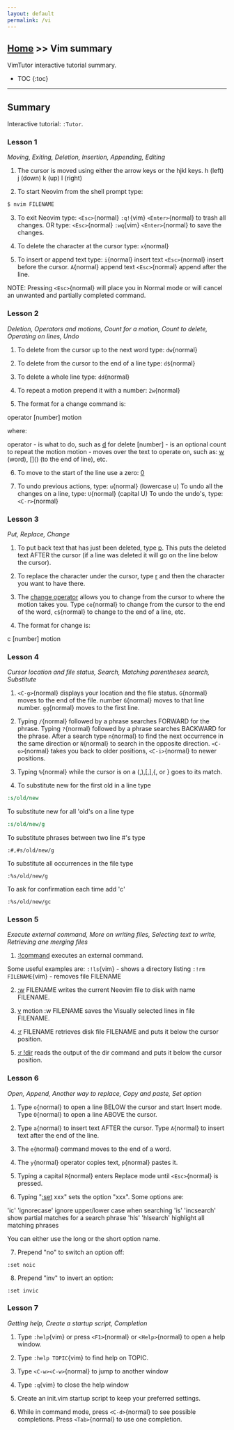```yaml
---
layout: default
permalink: /vi
---
```


## [Home](/) >> Vim summary

VimTutor interactive tutorial summary.

* TOC
{:toc}

* * *

## Summary

Interactive tutorial: `:Tutor`.

### Lesson 1
*Moving, Exiting, Deletion, Insertion, Appending, Editing*

1. The cursor is moved using either the arrow keys or the hjkl keys.
h (left)   j (down)       k (up)       l (right)

2. To start Neovim from the shell prompt type:

```sh
$ nvim FILENAME
```
3. To exit Neovim type: `<Esc>`{normal} `:q!`{vim} `<Enter>`{normal} to trash all changes.
  OR type: `<Esc>`{normal} `:wq`{vim} `<Enter>`{normal} to save the changes.

4. To delete the character at the cursor type: `x`{normal}

5. To insert or append text type:
`i`{normal} insert text `<Esc>`{normal}     insert before the cursor.
`A`{normal} append text `<Esc>`{normal}     append after the line.

NOTE: Pressing `<Esc>`{normal} will place you in Normal mode or will cancel
an unwanted and partially completed command.


### Lesson 2
*Deletion, Operators and motions, Count for a motion, Count to delete, Operating on lines, Undo*

1. To delete from the cursor up to the next word type:    `dw`{normal}

2. To delete from the cursor to the end of a line type:   `d$`{normal}

3. To delete a whole line type:                           `dd`{normal}

4. To repeat a motion prepend it with a number:           `2w`{normal}

5. The format for a change command is:

operator   [number]   motion

where:

operator -   is what to do, such as [d](d) for delete
[number] -   is an optional count to repeat the motion
motion   -   moves over the text to operate on, such as:
[w](w) (word),
[$]($) (to the end of line), etc.

6. To move to the start of the line use a zero: [0](0)

7. To undo previous actions, type:            `u`{normal}  (lowercase u)
   To undo all the changes on a line, type:   `U`{normal}  (capital U)
   To undo the undo's, type:                  `<C-r>`{normal}

### Lesson 3
*Put, Replace, Change*

1. To put back text that has just been deleted, type [p](p). This puts the
deleted text AFTER the cursor (if a line was deleted it will go on the
line below the cursor).

2. To replace the character under the cursor, type [r](r) and then the
character you want to have there.

3. The [change operator](c) allows you to change from the cursor to where
the motion takes you. Type `ce`{normal} to change from the cursor to the
end of the word, `c$`{normal} to change to the end of a line, etc.

4. The format for change is:

c   [number]   motion

### Lesson 4
*Cursor location and file status, Search, Matching parentheses search, Substitute*

1.  `<C-g>`{normal}     displays your location and the file status.
    `G`{normal}         moves to the end of the file.
    number `G`{normal} moves to that line number.
    `gg`{normal}        moves to the first line.

2. Typing `/`{normal} followed by a phrase searches FORWARD for the phrase.
Typing `?`{normal} followed by a phrase searches BACKWARD for the phrase.
After a search type `n`{normal} to find the next occurrence in the same
direction or `N`{normal} to search in the opposite direction.
`<C-o>`{normal} takes you back to older positions, `<C-i>`{normal} to
  newer positions.

3. Typing `%`{normal} while the cursor is on a (,),[,],{, or } goes to its
match.

4. To substitute new for the first old in a line type
```cmd
:s/old/new
```
To substitute new for all 'old's on a line type
```cmd
:s/old/new/g
```
To substitute phrases between two line #'s type
```
:#,#s/old/new/g
```
To substitute all occurrences in the file type
```
:%s/old/new/g
```
To ask for confirmation each time add 'c'
```
:%s/old/new/gc
```

### Lesson 5
*Execute external command, More on writing files, Selecting text to write, Retrieving ane merging files*

1. [:!command](:!cmd) executes an external command.

Some useful examples are:
`:!ls`{vim}                    - shows a directory listing
`:!rm FILENAME`{vim}           - removes file FILENAME

2. [:w](:w) FILENAME              writes the current Neovim file to disk with
name FILENAME.

3. [v](v)  motion  :w FILENAME   saves the Visually selected lines in file
FILENAME.

4. [:r](:r) FILENAME              retrieves disk file FILENAME and puts it
below the cursor position.

5. [:r !dir](:r!)                  reads the output of the dir command and
puts it below the cursor position.


### Lesson 6
*Open, Append, Another way to replace, Copy and paste, Set option*

1. Type `o`{normal} to open a line BELOW the cursor and start Insert mode.
Type `O`{normal} to open a line ABOVE the cursor.

2. Type `a`{normal} to insert text AFTER the cursor.
Type `A`{normal} to insert text after the end of the line.

3. The `e`{normal} command moves to the end of a word.

4. The `y`{normal} operator copies text, `p`{normal} pastes it.

5. Typing a capital `R`{normal} enters Replace mode until `<Esc>`{normal} is
  pressed.

6. Typing "[:set](:set) xxx" sets the option "xxx". Some options are:

'ic' 'ignorecase'   ignore upper/lower case when searching
'is' 'incsearch'    show partial matches for a search phrase
'hls' 'hlsearch'    highlight all matching phrases

You can either use the long or the short option name.

7. Prepend "no" to switch an option off:
```
:set noic
```
8. Prepend "inv" to invert an option:
```
:set invic
```

### Lesson 7
*Getting help, Create a startup script, Completion*

1. Type `:help`{vim}
or press `<F1>`{normal} or `<Help>`{normal} to open a help window.

2. Type `:help TOPIC`{vim} to find help on TOPIC.

3. Type `<C-w><C-w>`{normal} to jump to another window

4. Type `:q`{vim} to close the help window

5. Create an init.vim startup script to keep your preferred settings.

6. While in command mode, press `<C-d>`{normal} to see possible completions.
  Press `<Tab>`{normal} to use one completion.
